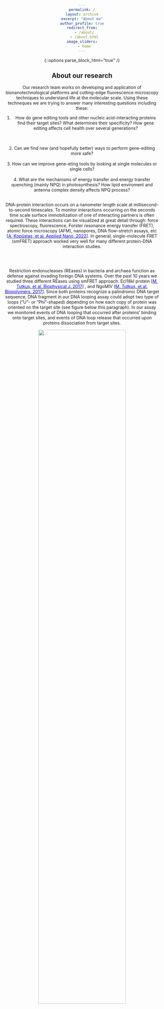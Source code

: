 ```yaml
---
permalink: /
layout: archive
excerpt: "About me"
author_profile: true
redirect_from:
  - /about/
  - /about.html
image_sliders:
  - home
---
```


{::options parse_block_html="true" /}

<h2>About our research</h2>

<body align="center">

Our research team works on developing and application of bionanotechnological platforms and cutting-edge fluorescence microscopy techniques to understand life at the molecular scale. Using these techneques we are trying to answer many interesting questions including these:
<br>
1. How do gene editing tools and other nucleic acid-interacting proteins find their target sites? What determines their specificity? How gene editing affects cell health over several generations?
<br>
<br>
2. Can we find new (and hopefully better) ways to perform gene-editing more safe?
<br>
<br>
3. How can we improve gene-eting tools by looking at single molecules or single cells?
<br>
<br>
4. What are the mechanisms of energy transfer and energy transfer quenching (mainly NPQ) in photosynthesis? How lipid enviroment and antenna complex density affects NPQ process?
<br>
<br>

<body align="justify">

DNA-protein interaction occurs on a nanometer length scale at millisecond-to-second timescales. To monitor interactions occurring on the seconds time scale surface immobilization of one of interacting partners is often required. These interactions can be visualized at great detail through: force spectroscopy, fluorescence, Forster resonance energy transfer (FRET), atomic force microscopy (AFM), nanopores, DNA flow-stretch assays, etc [<a href="https://doi.org/10.3390/applnano3010002"><span style="color:blue">A. Kopūstas, et al. Applied Nano, 2022</span></a>]. In general, single-molecule FRET (smFRET) approach worked very well for many different protein-DNA interaction studies.

<br>
<br>

Restriction endonucleases (REases) in bacteria and archaea function as defense against invading foreign DNA systems. Over the past 10 years we studied three different REases using smFRET approach: Ecl18kI protein [<a href="https://doi.org/10.1016/j.bpj.2017.01.017"><span style="color:blue">M. Tutkus, et al. Biophysical J. 2017</span></a>] , and NgoMIV [<a href="https://doi.org/10.1002/bip.23075"><span style="color:blue">M. Tutkus, et al. Biopolymers. 2017</span></a>]. Since both proteins recognize a palindromic DNA target sequence, DNA fragment in our DNA looping assay could adopt two type of loops (“U”- or “Phi”-shaped) depending on how each copy of protein was oriented on the target site (see figure below this paragraph). In our assay we monitored events of DNA looping that occurred after proteins’ binding onto target sites, and events of DNA loop release that occurred upon proteins dissociation from target sites.

<div style="text-align: center">
<img src='https://TutkusLab.github.io/images/dnaLoopingEcl.jpg' style='width: 75%'>
</div>

<br>

<body align="justify">
Recently our team developed an alternative assay to the original DNA Curtains that we termed the <a href="https://pubs.acs.org/doi/full/10.1021/acs.langmuir.1c00066"><span style="color:blue">Oriented Soft DNA Curtains</span></a>. The main goal of our research is to apply the developed platform for studies of DNA targeting mechanisms of diverse CRISPR-Cas (Clustered regulatory interspaced short palindromic repeats) systems family, novel molecular-tools – prokaryotic Argonaute (pAgo) proteins, and various restriction endonucleases. Since 2017 for these studies we received two grants from the Lithuanian research council. Also, we received funding for a post-doc project dedicated for pAgo studies. 

<br>
The original DNA Curtains technique is still a little challenging (especially the chromium nanofabrication part), and so naturally we decided to develop a more easy approach. We believe, that the big advantage of our Soft DNA Curtains system is its versatility for single or double tethers. With the same Si-master one can produce both single- and double-tethered Soft DNA Curtains. In case you are interested in the Soft DNA Curtains technology, please contact us using email provided on the left hand side of this page. We are happy to help you with suitable Si-masters, ink, functionalized DNA, and portable semi-automated machines for protein lift-off micro-contact printing.

<div style="text-align: center">
<img src='https://TutkusLab.github.io/images/soft_dna_curtains.jpg' style='width: 75%'>
</div>

<br>
<body align="justify">
With the help of this LRC funding and our recent grant from Vilnius University Science Fund (MSF-JM-10/2021) we started development of a home-made fluorescence microscopy dedicated for super-resolution studies. This project involves excitation (TIRF and MM-fiber output formation on the imaging plane), detection and autofocusing systems development and industrial-grade CMOS camera application for such studies. Recently our new set-up was cited <a href="https://www.nature.com/articles/s41592-021-01313-1?proof=t%29Nature"><span style="color:blue">Nature Methods</span></a>. Also, we are working on Phyton-based microscope control and single-molecule localization microscopy data analysis (SMLM) packages, and the full discription is available on our github page <a href="https://github.com/samhitech/microEye"><span style="color:blue">microEye</span></a>. The whole aforementioned hardware and software system was recently published as a fully open-source open-microscopy project that we entitled miEye <a href="https://www.hardware-x.com/article/S2468-0672(22)00113-4/fulltext"><span style="color:blue">HardwareX</span></a>. 

<div style="text-align: center">
<img src='https://TutkusLab.github.io/images/open_microscopy_image_MT.jpg' style='width: 75%'>
</div>

<body align="justify"> 
<h2>The Laboratory</h2>
<body align="justify">
We're based at the:
Life Sciences Center at the <a href="https://www.gmc.vu.lt/en/"><span style="color:blue">Vilnius University</span></a>
<br>
Center for Physical Sciences and Technology <a href="https://www.ftmc.lt/biofizikiniu-tyrimu-laboratorija"><span style="color:blue">FTMC</span></a>.
  

<meta name="google-site-verification" content="J-cYcQc7R2YTZFRLY1ztM89LGyzVgynRaYt48gcBSLk" />
